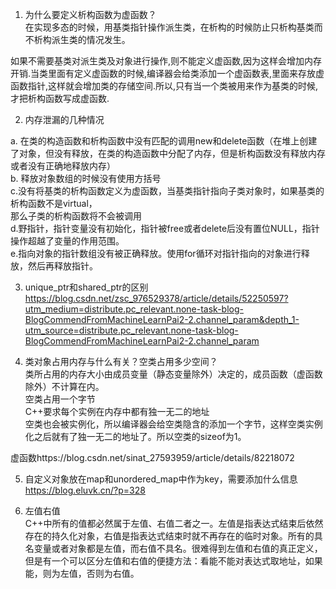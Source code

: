 1. 为什么要定义析构函数为虚函数？  
在实现多态的时候，用基类指针操作派生类，在析构的时候防止只析构基类而不析构派生类的情况发生。  

如果不需要基类对派生类及对象进行操作,则不能定义虚函数,因为这样会增加内存开销.当类里面有定义虚函数的时候,编译器会给类添加一个虚函数表,里面来存放虚函数指针,这样就会增加类的存储空间.所以,只有当一个类被用来作为基类的时候,才把析构函数写成虚函数.  


2. 内存泄漏的几种情况  

a. 在类的构造函数和析构函数中没有匹配的调用new和delete函数（在堆上创建了对象，但没有释放，在类的构造函数中分配了内存，但是析构函数没有释放内存或者没有正确地释放内存）  
b. 释放对象数组的时候没有使用方括号  
c.没有将基类的析构函数定义为虚函数，当基类指针指向子类对象时，如果基类的析构函数不是virtual，  
那么子类的析构函数将不会被调用  
d.野指针，指针变量没有初始化，指针被free或者delete后没有置位NULL，指针操作超越了变量的作用范围。  
e.指向对象的指针数组没有被正确释放。使用for循环对指针指向的对象进行释放，然后再释放指针。  


3. unique_ptr和shared_ptr的区别  
https://blog.csdn.net/zsc_976529378/article/details/52250597?utm_medium=distribute.pc_relevant.none-task-blog-BlogCommendFromMachineLearnPai2-2.channel_param&depth_1-utm_source=distribute.pc_relevant.none-task-blog-BlogCommendFromMachineLearnPai2-2.channel_param  


4. 类对象占用内存与什么有关？空类占用多少空间？  
类所占用的内存大小由成员变量（静态变量除外）决定的，成员函数（虚函数除外）不计算在内。  
空类占用一个字节  
C++要求每个实例在内存中都有独一无二的地址  
空类也会被实例化，所以编译器会给空类隐含的添加一个字节，这样空类实例化之后就有了独一无二的地址了。所以空类的sizeof为1。  


虚函数https://blog.csdn.net/sinat_27593959/article/details/82218072  

5. 自定义对象放在map和unordered_map中作为key，需要添加什么信息  
https://blog.eluvk.cn/?p=328  


6. 左值右值  
C++中所有的值都必然属于左值、右值二者之一。左值是指表达式结束后依然存在的持久化对象，右值是指表达式结束时就不再存在的临时对象。所有的具名变量或者对象都是左值，而右值不具名。很难得到左值和右值的真正定义，但是有一个可以区分左值和右值的便捷方法：看能不能对表达式取地址，如果能，则为左值，否则为右值。  
